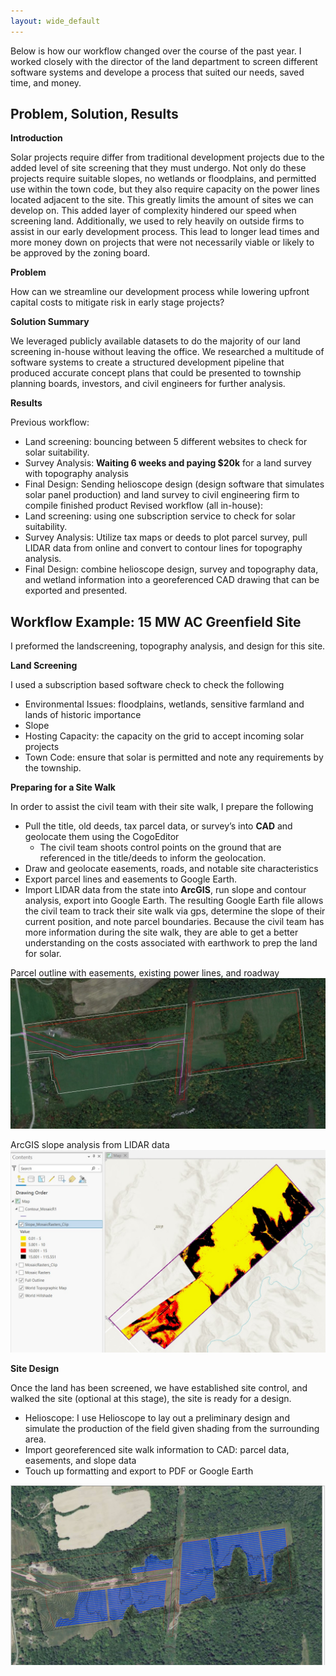 ```yaml
---
layout: wide_default
---
```


Below is how our workflow changed over the course of the past year. I worked closely with the director of the land department to screen different software systems and develope a process that suited our needs, saved time, and money.

## Problem, Solution, Results

**Introduction**

Solar projects require differ from traditional development projects due to the added level of site screening that they must undergo. Not only do these projects require suitable slopes, no wetlands or floodplains, and permitted use within the town code, but they also require capacity on the power lines located adjacent to the site. This greatly limits the amount of sites we can develop on.
This added layer of complexity hindered our speed when screening land. Additionally, we used to rely heavily on outside firms to assist in our early development process. This lead to longer lead times and more money down on projects that were not necessarily viable or likely to be approved by the zoning board.

**Problem**

How can we streamline our development process while lowering upfront capital costs to mitigate risk in early stage projects?

**Solution Summary**

We leveraged publicly available datasets to do the majority of our land screening in-house without leaving the office. We researched a multitude of software systems to create a structured development pipeline that produced accurate concept plans that could be presented to township planning boards, investors, and civil engineers for further analysis.


**Results**

Previous workflow:
- Land screening: bouncing between 5 different websites to check for solar suitability.
- Survey Analysis: __Waiting 6 weeks and paying $20k__ for a land survey with topography analysis
- Final Design: Sending helioscope design (design software that simulates solar panel production) and land survey to civil engineering firm to compile finished product
Revised workflow (all in-house):
- Land screening: using one subscription service to check for solar suitability.
- Survey Analysis: Utilize tax maps or deeds to plot parcel survey, pull LIDAR data from online and convert to contour lines for topography analysis.
- Final Design: combine helioscope design, survey and topography data, and wetland information into a georeferenced CAD drawing that can be exported and presented.


## Workflow Example: 15 MW AC Greenfield Site

I preformed the landscreening, topography analysis, and design for this site.

**Land Screening**

I used a subscription based software check to check the following
- Environmental Issues: floodplains, wetlands, sensitive farmland and lands of historic importance
-  Slope
- Hosting Capacity: the capacity on the grid to accept incoming solar projects
- Town Code: ensure that solar is permitted and note any requirements by the township.

**Preparing for a Site Walk**

In order to assist the civil team with their site walk, I prepare the following
- Pull the title, old deeds, tax parcel data, or survey’s into __CAD__ and geolocate them using the CogoEditor
    - The civil team shoots control points on the ground that are referenced in the title/deeds to inform the geolocation.
- Draw and geolocate easements, roads, and notable site characteristics
- Export parcel lines and easements to Google Earth.
- Import LIDAR data from the state into __ArcGIS__, run slope and contour analysis, export into Google Earth.
The resulting Google Earth file allows the civil team to track their site walk via gps, determine the slope of their current position, and note parcel boundaries. Because the civil team has more information during the site walk, they are able to get a better understanding on the costs associated with earthwork to prep the land for solar.

Parcel outline with easements, existing power lines, and roadway
<img src="active_solar/google_outline.jpg?raw=true"/>

ArcGIS slope analysis from LIDAR data
<img src="active_solar/slope analysis.jpg?raw=true"/>




**Site Design**

Once the land has been screened, we have established site control, and walked the site (optional at this stage), the site is ready for a design.
- Helioscope: I use Helioscope to lay out a preliminary design and simulate the production of the field given shading from the surrounding area.
- Import georeferenced site walk information to CAD: parcel data, easements, and slope data
- Touch up formatting and export to PDF or Google Earth


<img src="active_solar/blodgett_site_design.JPG?raw=true"/>
